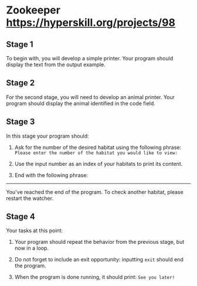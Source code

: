 # Zookeeper https://hyperskill.org/projects/98

## Stage 1
To begin with, you will develop a simple printer. Your program should display the text from the output example.

## Stage 2
For the second stage, you will need to develop an animal printer. Your program should display the animal identified in the code field.

## Stage 3
In this stage your program should:

1. Ask for the number of the desired habitat using the following phrase: `Please enter the number of the habitat you would like to view:`

2. Use the input number as an index of your habitats to print its content.

3. End with the following phrase:

---
You've reached the end of the program. To check another habitat, please restart the watcher.

## Stage 4
Your tasks at this point:

1. Your program should repeat the behavior from the previous stage, but now in a loop.

2. Do not forget to include an exit opportunity: inputting `exit` should end the program.

3. When the program is done running, it should print: `See you later!`
